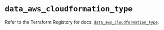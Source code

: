 # `data_aws_cloudformation_type`

Refer to the Terraform Registory for docs: [`data_aws_cloudformation_type`](https://www.terraform.io/docs/providers/aws/d/cloudformation_type).
